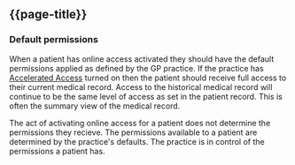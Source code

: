 ## {{page-title}}

### Default permissions

When a patient has online access activated they should have the default permissions applied as defined by the GP practice. If the practice has [Accelerated Access](https://digital.nhs.uk/services/nhs-app/nhs-app-guidance-for-gp-practices/guidance-on-nhs-app-features/accelerating-patient-access-to-their-record) turned on then the patient should receive full access to their current medical record. Access to the historical medical record will continue to be the same level of access as set in the patient record. This is often the summary view of the medical record.

The act of activating online access for a patient does not determine the permissions they recieve. The permissions available to a patient are determined by the practice's defaults. The practice is in control of the permissions a patient has.